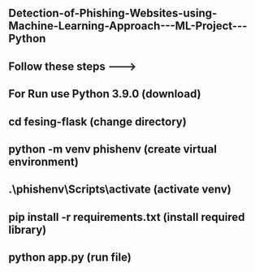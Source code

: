 ## Detection-of-Phishing-Websites-using-Machine-Learning-Approach---ML-Project---Python
## Follow these steps --->
## For Run use Python 3.9.0 (download)
## cd fesing-flask (change directory)
## python -m venv phishenv (create virtual environment)
## .\phishenv\Scripts\activate (activate venv)
## pip install -r requirements.txt (install required library)
## python app.py (run file)
